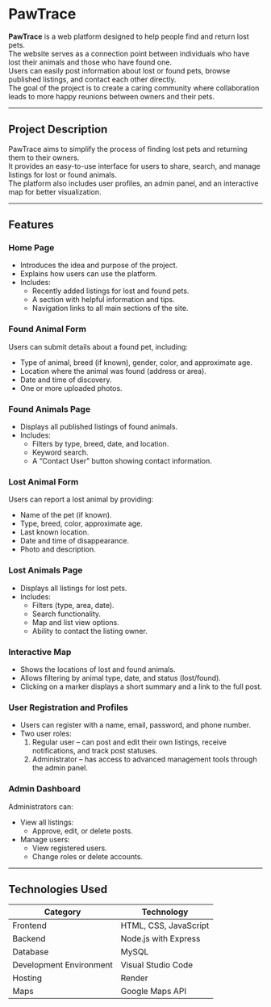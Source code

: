 # PawTrace

**PawTrace** is a web platform designed to help people find and return lost pets.  
The website serves as a connection point between individuals who have lost their animals and those who have found one.  
Users can easily post information about lost or found pets, browse published listings, and contact each other directly.  
The goal of the project is to create a caring community where collaboration leads to more happy reunions between owners and their pets.

---

## Project Description

PawTrace aims to simplify the process of finding lost pets and returning them to their owners.  
It provides an easy-to-use interface for users to share, search, and manage listings for lost or found animals.  
The platform also includes user profiles, an admin panel, and an interactive map for better visualization.

---

## Features

### Home Page
- Introduces the idea and purpose of the project.
- Explains how users can use the platform.
- Includes:
  - Recently added listings for lost and found pets.
  - A section with helpful information and tips.
  - Navigation links to all main sections of the site.

### Found Animal Form
Users can submit details about a found pet, including:
- Type of animal, breed (if known), gender, color, and approximate age.
- Location where the animal was found (address or area).
- Date and time of discovery.
- One or more uploaded photos.

### Found Animals Page
- Displays all published listings of found animals.
- Includes:
  - Filters by type, breed, date, and location.
  - Keyword search.
  - A “Contact User” button showing contact information.

### Lost Animal Form
Users can report a lost animal by providing:
- Name of the pet (if known).
- Type, breed, color, approximate age.
- Last known location.
- Date and time of disappearance.
- Photo and description.

### Lost Animals Page
- Displays all listings for lost pets.
- Includes:
  - Filters (type, area, date).
  - Search functionality.
  - Map and list view options.
  - Ability to contact the listing owner.

### Interactive Map
- Shows the locations of lost and found animals.
- Allows filtering by animal type, date, and status (lost/found).
- Clicking on a marker displays a short summary and a link to the full post.

### User Registration and Profiles
- Users can register with a name, email, password, and phone number.
- Two user roles:
  1. Regular user – can post and edit their own listings, receive notifications, and track post statuses.
  2. Administrator – has access to advanced management tools through the admin panel.

### Admin Dashboard
Administrators can:
- View all listings:
  - Approve, edit, or delete posts.
- Manage users:
  - View registered users.
  - Change roles or delete accounts.

---

## Technologies Used

| Category | Technology |
|-----------|-------------|
| Frontend | HTML, CSS, JavaScript |
| Backend | Node.js with Express |
| Database | MySQL |
| Development Environment | Visual Studio Code |
| Hosting | Render |
| Maps | Google Maps API |
